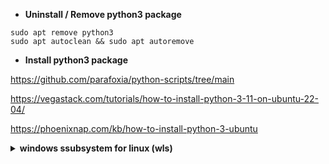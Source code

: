 * **Uninstall / Remove python3 package**
```
sudo apt remove python3
sudo apt autoclean && sudo apt autoremove
```

* **Install python3 package**

https://github.com/parafoxia/python-scripts/tree/main

https://vegastack.com/tutorials/how-to-install-python-3-11-on-ubuntu-22-04/

https://phoenixnap.com/kb/how-to-install-python-3-ubuntu


<details>
    <summary><b>windows ssubsystem for linux (wls)</b></summary>

**wls install multiple version of ubuntu**

* **wls install multiple version of ubuntu**

</details>